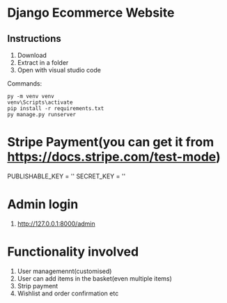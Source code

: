 # Django Ecommerce Website

## Instructions

1. Download
2. Extract in a folder
3. Open with visual studio code

Commands:

    py -m venv venv
    venv\Scripts\activate
    pip install -r requirements.txt
    py manage.py runserver


# Stripe Payment(you can get it from https://docs.stripe.com/test-mode)
PUBLISHABLE_KEY = ''
SECRET_KEY = ''

# Admin login
1. http://127.0.0.1:8000/admin

# Functionality involved 
1. User managemennt(customised)
2. User can add items in the basket(even multiple items)
3. Strip payment
4. Wishlist and order confirmation etc

